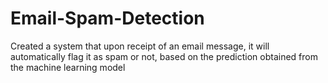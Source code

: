 # Email-Spam-Detection
 Created a system that upon receipt of an email message, it will automatically flag it as spam or not, based on the prediction obtained from the machine learning model
